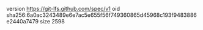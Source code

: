 version https://git-lfs.github.com/spec/v1
oid sha256:6a0ac3243489e6e7ac5e655f56f749360865d45968c193f9483886e2440a7479
size 2598

